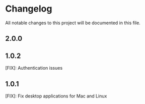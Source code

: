 # Changelog

All notable changes to this project will be documented in this file.

## 2.0.0

## 1.0.2

[FIX]: Authentication issues

## 1.0.1

[FIX]: Fix desktop applications for Mac and Linux